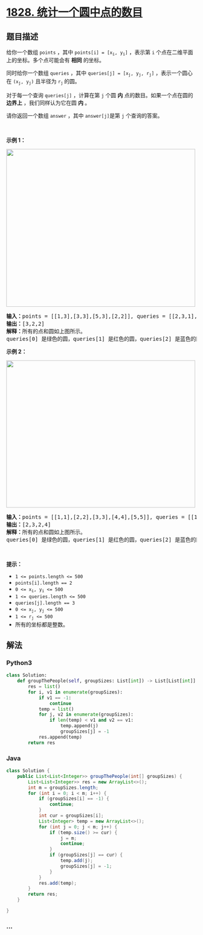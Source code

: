 # [1828. 统计一个圆中点的数目](https://leetcode-cn.com/problems/queries-on-number-of-points-inside-a-circle)



## 题目描述

<!-- 这里写题目描述 -->

<p>给你一个数组 <code>points</code> ，其中 <code>points[i] = [x<sub>i</sub>, y<sub>i</sub>]</code> ，表示第 <code>i</code> 个点在二维平面上的坐标。多个点可能会有 <strong>相同</strong> 的坐标。</p>

<p>同时给你一个数组 <code>queries</code> ，其中 <code>queries[j] = [x<sub>j</sub>, y<sub>j</sub>, r<sub>j</sub>]</code> ，表示一个圆心在 <code>(x<sub>j</sub>, y<sub>j</sub>)</code> 且半径为 <code>r<sub>j</sub></code><sub> </sub>的圆。</p>

<p>对于每一个查询 <code>queries[j]</code> ，计算在第 <code>j</code> 个圆 <strong>内</strong> 点的数目。如果一个点在圆的 <strong>边界上</strong> ，我们同样认为它在圆 <strong>内</strong> 。</p>

<p>请你返回一个数组<em> </em><code>answer</code> ，其中<em> </em><code>answer[j]</code>是第 <code>j</code> 个查询的答案。</p>

<p> </p>

<p><strong>示例 1：</strong></p>
<img alt="" src="https://assets.leetcode.com/uploads/2021/03/25/chrome_2021-03-25_22-34-16.png" style="width: 500px; height: 418px;">
<pre><b>输入：</b>points = [[1,3],[3,3],[5,3],[2,2]], queries = [[2,3,1],[4,3,1],[1,1,2]]
<b>输出：</b>[3,2,2]
<b>解释：</b>所有的点和圆如上图所示。
queries[0] 是绿色的圆，queries[1] 是红色的圆，queries[2] 是蓝色的圆。
</pre>

<p><strong>示例 2：</strong></p>
<img alt="" src="https://assets.leetcode.com/uploads/2021/03/25/chrome_2021-03-25_22-42-07.png" style="width: 500px; height: 390px;">
<pre><b>输入：</b>points = [[1,1],[2,2],[3,3],[4,4],[5,5]], queries = [[1,2,2],[2,2,2],[4,3,2],[4,3,3]]
<b>输出：</b>[2,3,2,4]
<b>解释：</b>所有的点和圆如上图所示。
queries[0] 是绿色的圆，queries[1] 是红色的圆，queries[2] 是蓝色的圆，queries[3] 是紫色的圆。
</pre>

<p> </p>

<p><strong>提示：</strong></p>

<ul>
	<li><code>1 &lt;= points.length &lt;= 500</code></li>
	<li><code>points[i].length == 2</code></li>
	<li><code>0 &lt;= x<sub>​​​​​​i</sub>, y<sub>​​​​​​i</sub> &lt;= 500</code></li>
	<li><code>1 &lt;= queries.length &lt;= 500</code></li>
	<li><code>queries[j].length == 3</code></li>
	<li><code>0 &lt;= x<sub>j</sub>, y<sub>j</sub> &lt;= 500</code></li>
	<li><code>1 &lt;= r<sub>j</sub> &lt;= 500</code></li>
	<li>所有的坐标都是整数。</li>
</ul>


## 解法

<!-- 这里可写通用的实现逻辑 -->

<!-- tabs:start -->

### **Python3**

<!-- 这里可写当前语言的特殊实现逻辑 -->

```python
class Solution:
    def groupThePeople(self, groupSizes: List[int]) -> List[List[int]]:
        res = list()
        for i, v1 in enumerate(groupSizes):
            if v1 == -1:
                continue
            temp = list()
            for j, v2 in enumerate(groupSizes):
                if len(temp) < v1 and v2 == v1:
                    temp.append(j)
                    groupSizes[j] = -1
            res.append(temp)
        return res
```

### **Java**

<!-- 这里可写当前语言的特殊实现逻辑 -->

```java
class Solution {
    public List<List<Integer>> groupThePeople(int[] groupSizes) {
        List<List<Integer>> res = new ArrayList<>();
        int m = groupSizes.length;
        for (int i = 0; i < m; i++) {
            if (groupSizes[i] == -1) {
                continue;
            }
            int cur = groupSizes[i];
            List<Integer> temp = new ArrayList<>();
            for (int j = 0; j < m; j++) {
                if (temp.size() >= cur) {
                    j = m;
                    continue;
                }
                if (groupSizes[j] == cur) {
                    temp.add(j);
                    groupSizes[j] = -1;
                }
            }
            res.add(temp);
        }
        return res;
    }

}
```

### **...**

```

```

<!-- tabs:end -->
